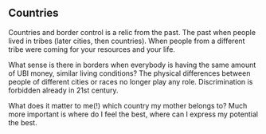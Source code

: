 ## Countries

Countries and border control is a relic from the past. The past when people lived in tribes (later cities, then countries). When people from a different tribe were coming for your resources and your life.

What sense is there in borders when everybody is having the same amount of UBI money, similar living conditions? The physical differences between people of different cities or races no longer play any role. Discrimination is forbidden already in 21st century.

What does it matter to me(!) which country my mother belongs to? Much more important is where do I feel the best, where can I express my potential the best.
